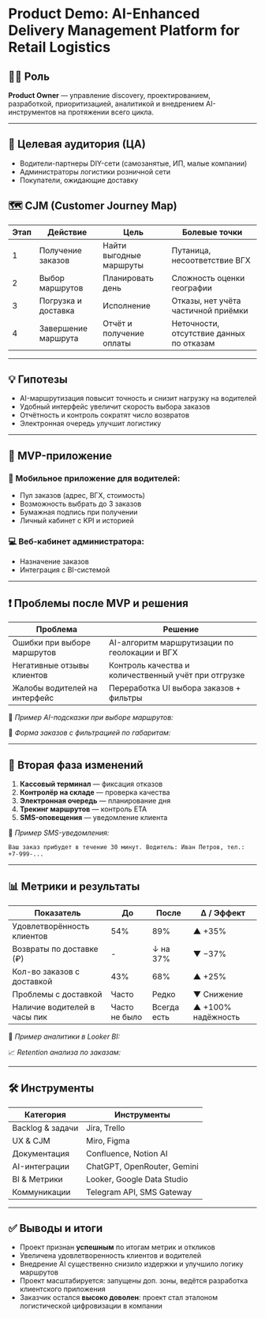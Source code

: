
# Product Demo: AI-Enhanced Delivery Management Platform for Retail Logistics

## 🧑‍💼 Роль

**Product Owner** — управление discovery, проектированием, разработкой, приоритизацией, аналитикой и внедрением AI-инструментов на протяжении всего цикла.

---

## 🎯 Целевая аудитория (ЦА)

- Водители-партнеры DIY-сети (самозанятые, ИП, малые компании)
- Администраторы логистики розничной сети
- Покупатели, ожидающие доставку

## 🗺️ CJM (Customer Journey Map)

| Этап | Действие            | Цель                     | Болевые точки                            |
| ---- | ------------------- | ------------------------ | ---------------------------------------- |
| 1    | Получение заказов   | Найти выгодные маршруты  | Путаница, несоответствие ВГХ             |
| 2    | Выбор маршрутов     | Планировать день         | Сложность оценки географии               |
| 3    | Погрузка и доставка | Исполнение               | Отказы, нет учёта частичной приёмки      |
| 4    | Завершение маршрута | Отчёт и получение оплаты | Неточности, отсутствие данных по отказам |

---

## 💡 Гипотезы

- AI-маршрутизация повысит точность и снизит нагрузку на водителей
- Удобный интерфейс увеличит скорость выбора заказов
- Отчётность и контроль сократят число возвратов
- Электронная очередь улучшит логистику

---

## 🚀 MVP-приложение

### 📱 Мобильное приложение для водителей:

- Пул заказов (адрес, ВГХ, стоимость)
- Возможность выбрать до 3 заказов
- Бумажная подпись при получении
- Личный кабинет с KPI и историей

### 💻 Веб-кабинет администратора:

- Назначение заказов
- Интеграция с BI-системой

---

## ❗ Проблемы после MVP и решения

| Проблема                      | Решение                                              |
| ----------------------------- | ---------------------------------------------------- |
| Ошибки при выборе маршрутов   | AI-алгоритм маршрутизации по геолокации и ВГХ        |
| Негативные отзывы клиентов    | Контроль качества и количественный учёт при отгрузке |
| Жалобы водителей на интерфейс | Переработка UI выбора заказов + фильтры              |

📸 *Пример AI-подсказки при выборе маршрутов:*  

📸 *Форма заказов с фильтрацией по габаритам:*  

---

## 🔄 Вторая фаза изменений

1. **Кассовый терминал** — фиксация отказов
2. **Контролёр на складе** — проверка качества
3. **Электронная очередь** — планирование дня
4. **Трекинг маршрутов** — контроль ETA
5. **SMS-оповещения** — уведомление клиента

📸 *Пример SMS-уведомления:*

```
Ваш заказ прибудет в течение 30 минут. Водитель: Иван Петров, тел.: +7-999-...
```

---

## 📊 Метрики и результаты

| Показатель                   | До            | После       | Δ / Эффект         |
| ---------------------------- | ------------- | ----------- | ------------------ |
| Удовлетворённость клиентов   | 54%           | 89%         | ▲ +35%             |
| Возвраты по доставке (₽)     | -             | ↓ на 37%    | ▼ −37%             |
| Кол-во заказов с доставкой   | 43%           | 68%         | ▲ +25%             |
| Проблемы с доставкой         | Часто         | Редко       | ▼ Снижение         |
| Наличие водителей в часы пик | Часто не было | Всегда есть | ▲ +100% надёжность |

📸 *Пример аналитики в Looker BI:*  

📈 *Retention анализа по заказам:*  

---

## 🛠️ Инструменты

| Категория        | Инструменты                 |
| ---------------- | --------------------------- |
| Backlog & задачи | Jira, Trello                |
| UX & CJM         | Miro, Figma                 |
| Документация     | Confluence, Notion AI       |
| AI-интеграции    | ChatGPT, OpenRouter, Gemini |
| BI & Метрики     | Looker, Google Data Studio  |
| Коммуникации     | Telegram API, SMS Gateway   |

---

## ✅ Выводы и итоги

- Проект признан **успешным** по итогам метрик и откликов
- Увеличена удовлетворенность клиентов и водителей
- Внедрение AI существенно снизило издержки и улучшило логику маршрутов
- Проект масштабируется: запущены доп. зоны, ведётся разработка клиентского приложения
- Заказчик остался **высоко доволен**: проект стал эталоном логистической цифровизации в компании

